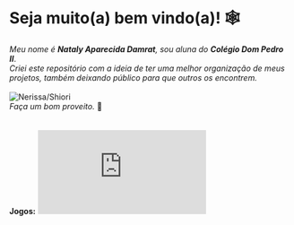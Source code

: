 # Seja muito(a) bem vindo(a)! 🕸️
_Meu nome é **Nataly Aparecida Damrat**, sou aluna do **Colégio Dom Pedro II**_. <br>
_Criei este repositório com a ideia de ter uma melhor organização de meus projetos, também deixando público para que outros os encontrem._ <br><br>
![Nerissa/Shiori](https://i.pinimg.com/736x/52/5a/2b/525a2bc5268c6e0d81025478ed239a55.jpg) <br>
_Faça um bom proveito._ 🦇 <br><br><br>
**Jogos:** 
![Jogo do Ping Pong](https://github.com/NatalyDamrat/codigos/pingpong.html)
